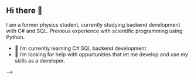 ## Hi there 👋

I am a former physics student, currently studying backend development with C# and SQL. Previous experience with scientific programming using Python.

- 🌱 I’m currently learning C# SQL backend development
- 🤔 I’m looking for help with oppurtunities that let me develop and use my skills as a developer.

-->
